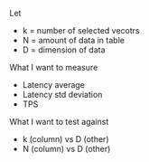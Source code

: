 Let

- k = number of selected vecotrs
- N = amount of data in table
- D = dimension of data

What I want to measure

- Latency average
- Latency std deviation
- TPS

What I want to test against

- k (column) vs D (other)
- N (column) vs D (other)

